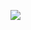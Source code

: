 <a href="https://ko-fi.com/zyrenth" target="_blank"><img src="https://github.com/jayvsc/jayvsc/blob/main/img/img1.png?raw=true](https://github.com/jayvsc/jayvsc/blob/main/img/95290058-f13b9180-089e-11eb-94e3-a44a5a1172c3.jpg?raw=true" /></a>
